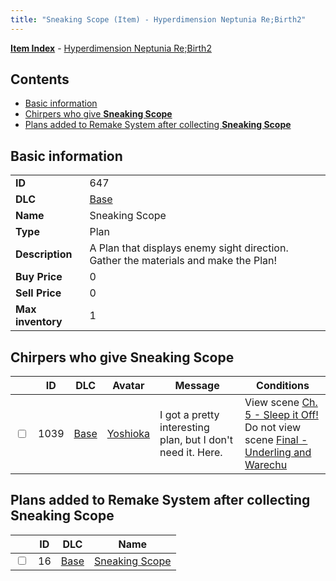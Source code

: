 ```yaml
---
title: "Sneaking Scope (Item) - Hyperdimension Neptunia Re;Birth2"
---
```


[**Item Index**](/neptunia/rb2/item/index.html) - [Hyperdimension Neptunia Re;Birth2](/neptunia/rb2)

## Contents

- [Basic information](#basic-information)
- [Chirpers who give **Sneaking Scope**](#chirpers-who-give-sneaking-scope)
- [Plans added to Remake System after collecting **Sneaking Scope**](#plans-added-to-remake-system-after-collecting-sneaking-scope)

## Basic information

|   |   |
| -- | -- |
| **ID** | 647 |
| **DLC** | [Base](/neptunia/rb2/dlc/0-base.html) |
| **Name** | Sneaking Scope |
| **Type** | Plan |
| **Description** | A Plan that displays enemy sight direction. Gather the materials and make the Plan! |
| **Buy Price** | 0 |
| **Sell Price** | 0 |
| **Max inventory** | 1 |

## Chirpers who give **Sneaking Scope**

|    | ID | DLC | Avatar | Message | Conditions |
| -- | -- | --- | ------ | ------- | ---------- |
| <input type="checkbox" id="rb2-chirper-event-0-1039" class="trackbox" /> | 1039 | [Base](/neptunia/rb2/dlc/0-base.html) | [Yoshioka](/neptunia/rb2/avatar/0-158-yoshioka.html) | I got a pretty interesting plan, but I don't need it. Here. | View scene [Ch. 5 - Sleep it Off!](/neptunia/rb2/scene/0-356-ch-5-sleep-it-off.html)<br />Do not view scene [Final - Underling and Warechu](/neptunia/rb2/scene/0-468-final-underling-and-warechu.html) |

## Plans added to Remake System after collecting **Sneaking Scope**

|    | ID | DLC | Name |
| -- | -- | --- | ---- |
| <input type="checkbox" id="rb2-remake-0-16" class="trackbox" /> | 16 | [Base](/neptunia/rb2/dlc/0-base.html) | [Sneaking Scope](/neptunia/rb2/remake/0-16-sneaking-scope.html) |